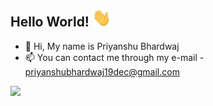 ## Hello World! <img src="https://github.com/ABSphreak/ABSphreak/blob/master/gifs/Hi.gif" width="30px">

- 👋 Hi, My name is Priyanshu Bhardwaj
- 📫 You can contact me through my e-mail - priyanshubhardwaj19dec@gmail.com

<img src="https://github-readme-stats.vercel.app/api?username=priyanshu1912&&show_icons=true&title_color=ffffff&icon_color=bb2acf&text_color=daf7dc&bg_color=151515"/>
